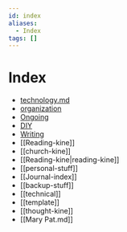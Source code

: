 ```yaml
---
id: index
aliases:
  - Index
tags: []
---
```


# Index

- [technology.md](technology.md)
- [organization](1728505907-organization)
- [Ongoing](Ongoing)
- [DIY](DIY)
- [Writing](writing.md)
- [[Reading-kine]]
- [[church-kine]]
- [[Reading-kine|reading-kine]]
- [[personal-stuff]]
- [[Journal-index]]
- [[backup-stuff]]
- [[technical]]
- [[template]]
- [[thought-kine]]
- [[Mary Pat.md]]
